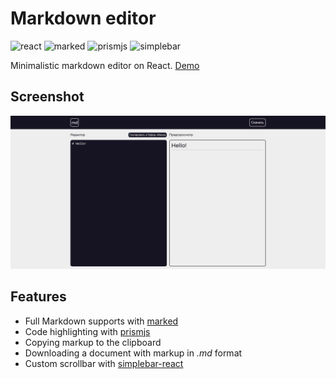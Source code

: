 # Markdown editor

![react](https://img.shields.io/npm/v/react?color=blue&label=react)
![marked](https://img.shields.io/npm/v/marked?color=green&label=marked)
![prismjs](https://img.shields.io/npm/v/prismjs?color=orange&label=prismjs)
![simplebar](https://github.com/Grsmto/simplebar/tree/master/packages/simplebar-react)

Minimalistic markdown editor on React. [Demo](https://daniilsintsov.github.io/markdown-editor/)

## Screenshot

![markdown editor](screenshots/markdown_editor.png)

## Features

+ Full Markdown supports with [marked](https://marked.js.org/)
+ Code highlighting with [prismjs](https://prismjs.com/)
+ Copying markup to the clipboard
+ Downloading a document with markup in *.md* format
+ Custom scrollbar with [simplebar-react](https://github.com/Grsmto/simplebar/tree/master/packages/simplebar-reactjs.org/)
